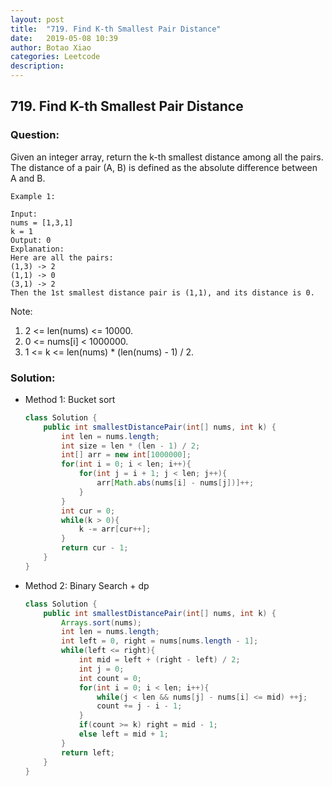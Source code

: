 ```yaml
---
layout: post
title:  "719. Find K-th Smallest Pair Distance"
date:   2019-05-08 10:39
author: Botao Xiao
categories: Leetcode
description:
---
```

## 719. Find K-th Smallest Pair Distance

### Question:
Given an integer array, return the k-th smallest distance among all the pairs. The distance of a pair (A, B) is defined as the absolute difference between A and B.

```
Example 1:

Input:
nums = [1,3,1]
k = 1
Output: 0 
Explanation:
Here are all the pairs:
(1,3) -> 2
(1,1) -> 0
(3,1) -> 2
Then the 1st smallest distance pair is (1,1), and its distance is 0.
```

Note:
1. 2 <= len(nums) <= 10000.
2. 0 <= nums[i] < 1000000.
3. 1 <= k <= len(nums) * (len(nums) - 1) / 2.

### Solution:
* Method 1: Bucket sort
    ```Java
    class Solution {
        public int smallestDistancePair(int[] nums, int k) {
            int len = nums.length;
            int size = len * (len - 1) / 2;
            int[] arr = new int[1000000];
            for(int i = 0; i < len; i++){
                for(int j = i + 1; j < len; j++){
                    arr[Math.abs(nums[i] - nums[j])]++;
                }
            }
            int cur = 0;
            while(k > 0){
                k -= arr[cur++];
            }
            return cur - 1;
        }
    }
    ```

* Method 2: Binary Search + dp
    ```Java
    class Solution {
        public int smallestDistancePair(int[] nums, int k) {
            Arrays.sort(nums);
            int len = nums.length;
            int left = 0, right = nums[nums.length - 1];
            while(left <= right){
                int mid = left + (right - left) / 2;
                int j = 0;
                int count = 0;
                for(int i = 0; i < len; i++){
                    while(j < len && nums[j] - nums[i] <= mid) ++j;
                    count += j - i - 1;
                }
                if(count >= k) right = mid - 1;
                else left = mid + 1;
            }
            return left;
        }
    }
    ```
   
